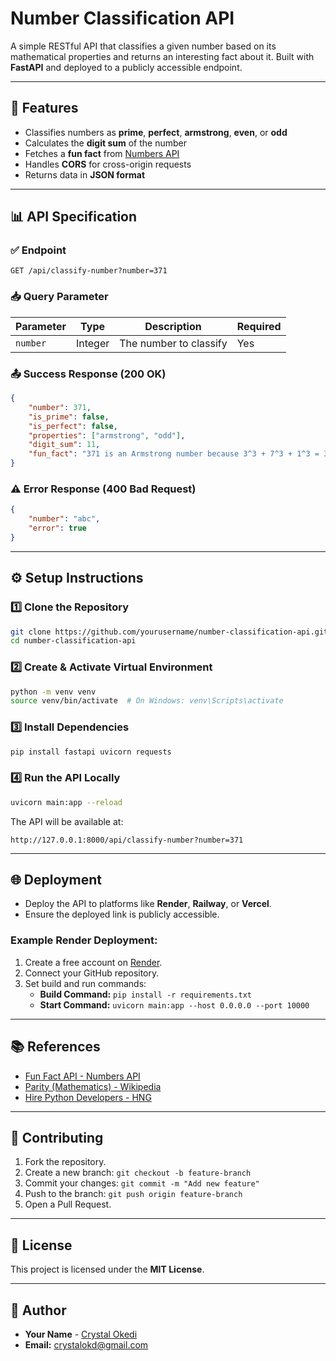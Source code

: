 # Number Classification API

A simple RESTful API that classifies a given number based on its mathematical properties and returns an interesting fact about it. Built with **FastAPI** and deployed to a publicly accessible endpoint.

---

## 🚀 Features
- Classifies numbers as **prime**, **perfect**, **armstrong**, **even**, or **odd**
- Calculates the **digit sum** of the number
- Fetches a **fun fact** from [Numbers API](http://numbersapi.com/)
- Handles **CORS** for cross-origin requests
- Returns data in **JSON format**

---

## 📊 API Specification

### ✅ **Endpoint**
```
GET /api/classify-number?number=371
```

### 📥 **Query Parameter**
| Parameter | Type   | Description               | Required |
|-----------|--------|---------------------------|----------|
| `number`  | Integer | The number to classify    | Yes      |

### 📤 **Success Response (200 OK)**
```json
{
    "number": 371,
    "is_prime": false,
    "is_perfect": false,
    "properties": ["armstrong", "odd"],
    "digit_sum": 11,
    "fun_fact": "371 is an Armstrong number because 3^3 + 7^3 + 1^3 = 371"
}
```

### ⚠️ **Error Response (400 Bad Request)**
```json
{
    "number": "abc",
    "error": true
}
```

---

## ⚙️ Setup Instructions

### 1️⃣ **Clone the Repository**
```bash
git clone https://github.com/yourusername/number-classification-api.git
cd number-classification-api
```

### 2️⃣ **Create & Activate Virtual Environment**
```bash
python -m venv venv
source venv/bin/activate  # On Windows: venv\Scripts\activate
```

### 3️⃣ **Install Dependencies**
```bash
pip install fastapi uvicorn requests
```

### 4️⃣ **Run the API Locally**
```bash
uvicorn main:app --reload
```

The API will be available at:
```
http://127.0.0.1:8000/api/classify-number?number=371
```

---

## 🌐 Deployment
- Deploy the API to platforms like **Render**, **Railway**, or **Vercel**.
- Ensure the deployed link is publicly accessible.

### Example Render Deployment:
1. Create a free account on [Render](https://render.com/).
2. Connect your GitHub repository.
3. Set build and run commands:
   - **Build Command:** `pip install -r requirements.txt`
   - **Start Command:** `uvicorn main:app --host 0.0.0.0 --port 10000`

---

## 📚 References
- [Fun Fact API - Numbers API](http://numbersapi.com/)
- [Parity (Mathematics) - Wikipedia](https://en.wikipedia.org/wiki/Parity_(mathematics))
- [Hire Python Developers - HNG](https://hng.tech/hire/python-developers)

---

## 🤝 Contributing
1. Fork the repository.
2. Create a new branch: `git checkout -b feature-branch`
3. Commit your changes: `git commit -m "Add new feature"`
4. Push to the branch: `git push origin feature-branch`
5. Open a Pull Request.

---

## 📄 License
This project is licensed under the **MIT License**.

---

## 🚀 Author
- **Your Name** - [Crystal Okedi](https://github.com/crystalokd)
- **Email:** crystalokd@gmail.com

